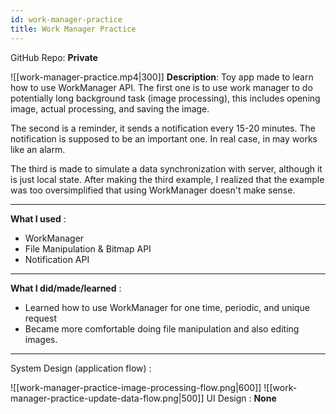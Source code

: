 ```yaml
---
id: work-manager-practice
title: Work Manager Practice
---
```

GitHub Repo: **Private**

![[work-manager-practice.mp4|300]]
**Description**: Toy app made to learn how to use WorkManager API. The first one is to use work manager to do potentially long background task (image processing), this includes opening image, actual processing, and saving the image. 

The second is a reminder, it sends a notification every 15-20 minutes. The notification is supposed to be an important one. In real case, in may works like an alarm.

The third is made to simulate a data synchronization with server, although it is just local state. After making the third example, I realized that the example was too oversimplified that using WorkManager doesn't make sense.

---
**What I used** :
- WorkManager
- File Manipulation & Bitmap API
- Notification API
---
**What I did/made/learned** :
- Learned how to use WorkManager for one time, periodic, and unique request
- Became more comfortable doing file manipulation and also editing images.
---
System Design (application flow) :

![[work-manager-practice-image-processing-flow.png|600]]
![[work-manager-practice-update-data-flow.png|500]]
UI Design : **None**